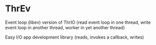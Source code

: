 # ThrEv
Event loop (libev) version of ThrIO
(read event loop in one thread,
write event loop in another thread,
worker in yet another thread)

Easy I/O app development library (reads, invokes a callback, writes)
